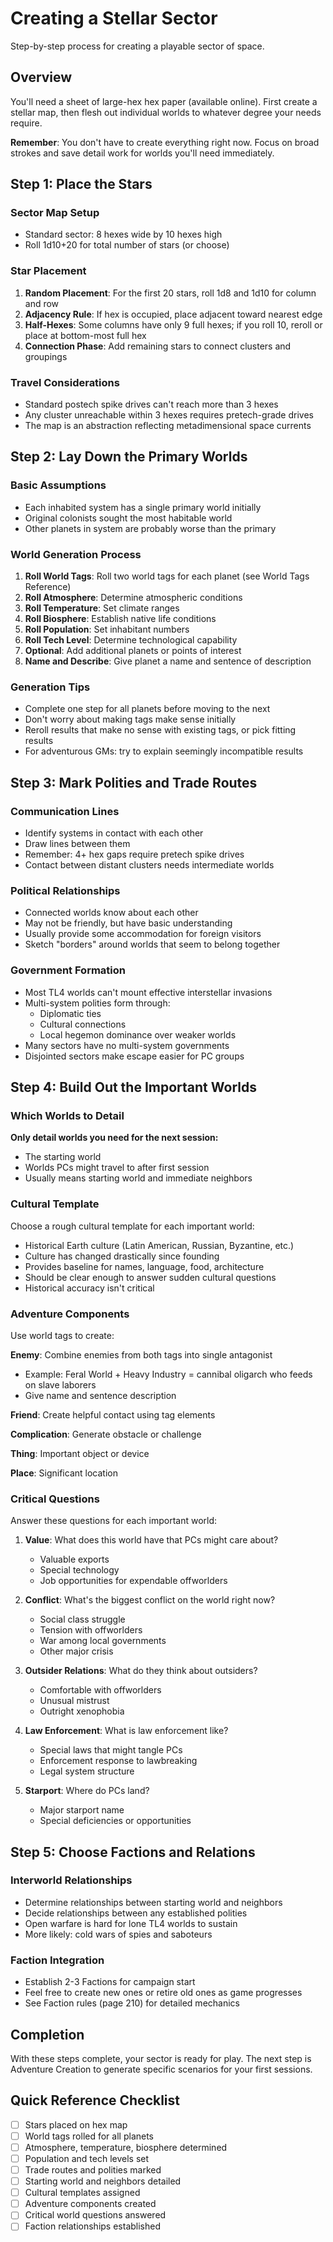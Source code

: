 # Creating a Stellar Sector

Step-by-step process for creating a playable sector of space.

## Overview

You'll need a sheet of large-hex hex paper (available online). First create a stellar map, then flesh out individual worlds to whatever degree your needs require.

**Remember**: You don't have to create everything right now. Focus on broad strokes and save detail work for worlds you'll need immediately.

## Step 1: Place the Stars

### Sector Map Setup
- Standard sector: 8 hexes wide by 10 hexes high
- Roll 1d10+20 for total number of stars (or choose)

### Star Placement
1. **Random Placement**: For the first 20 stars, roll 1d8 and 1d10 for column and row
2. **Adjacency Rule**: If hex is occupied, place adjacent toward nearest edge
3. **Half-Hexes**: Some columns have only 9 full hexes; if you roll 10, reroll or place at bottom-most full hex
4. **Connection Phase**: Add remaining stars to connect clusters and groupings

### Travel Considerations
- Standard postech spike drives can't reach more than 3 hexes
- Any cluster unreachable within 3 hexes requires pretech-grade drives
- The map is an abstraction reflecting metadimensional space currents

## Step 2: Lay Down the Primary Worlds

### Basic Assumptions
- Each inhabited system has a single primary world initially
- Original colonists sought the most habitable world
- Other planets in system are probably worse than the primary

### World Generation Process
1. **Roll World Tags**: Roll two world tags for each planet (see World Tags Reference)
2. **Roll Atmosphere**: Determine atmospheric conditions
3. **Roll Temperature**: Set climate ranges
4. **Roll Biosphere**: Establish native life conditions
5. **Roll Population**: Set inhabitant numbers
6. **Roll Tech Level**: Determine technological capability
7. **Optional**: Add additional planets or points of interest
8. **Name and Describe**: Give planet a name and sentence of description

### Generation Tips
- Complete one step for all planets before moving to the next
- Don't worry about making tags make sense initially
- Reroll results that make no sense with existing tags, or pick fitting results
- For adventurous GMs: try to explain seemingly incompatible results

## Step 3: Mark Polities and Trade Routes

### Communication Lines
- Identify systems in contact with each other
- Draw lines between them
- Remember: 4+ hex gaps require pretech spike drives
- Contact between distant clusters needs intermediate worlds

### Political Relationships
- Connected worlds know about each other
- May not be friendly, but have basic understanding
- Usually provide some accommodation for foreign visitors
- Sketch "borders" around worlds that seem to belong together

### Government Formation
- Most TL4 worlds can't mount effective interstellar invasions
- Multi-system polities form through:
  - Diplomatic ties
  - Cultural connections  
  - Local hegemon dominance over weaker worlds
- Many sectors have no multi-system governments
- Disjointed sectors make escape easier for PC groups

## Step 4: Build Out the Important Worlds

### Which Worlds to Detail
**Only detail worlds you need for the next session:**
- The starting world
- Worlds PCs might travel to after first session
- Usually means starting world and immediate neighbors

### Cultural Template
Choose a rough cultural template for each important world:
- Historical Earth culture (Latin American, Russian, Byzantine, etc.)
- Culture has changed drastically since founding
- Provides baseline for names, language, food, architecture
- Should be clear enough to answer sudden cultural questions
- Historical accuracy isn't critical

### Adventure Components
Use world tags to create:

**Enemy**: Combine enemies from both tags into single antagonist
- Example: Feral World + Heavy Industry = cannibal oligarch who feeds on slave laborers
- Give name and sentence description

**Friend**: Create helpful contact using tag elements

**Complication**: Generate obstacle or challenge

**Thing**: Important object or device

**Place**: Significant location

### Critical Questions
Answer these questions for each important world:

1. **Value**: What does this world have that PCs might care about?
   - Valuable exports
   - Special technology
   - Job opportunities for expendable offworlders

2. **Conflict**: What's the biggest conflict on the world right now?
   - Social class struggle
   - Tension with offworlders
   - War among local governments
   - Other major crisis

3. **Outsider Relations**: What do they think about outsiders?
   - Comfortable with offworlders
   - Unusual mistrust
   - Outright xenophobia

4. **Law Enforcement**: What is law enforcement like?
   - Special laws that might tangle PCs
   - Enforcement response to lawbreaking
   - Legal system structure

5. **Starport**: Where do PCs land?
   - Major starport name
   - Special deficiencies or opportunities

## Step 5: Choose Factions and Relations

### Interworld Relationships
- Determine relationships between starting world and neighbors
- Decide relationships between any established polities
- Open warfare is hard for lone TL4 worlds to sustain
- More likely: cold wars of spies and saboteurs

### Faction Integration
- Establish 2-3 Factions for campaign start
- Feel free to create new ones or retire old ones as game progresses
- See Faction rules (page 210) for detailed mechanics

## Completion

With these steps complete, your sector is ready for play. The next step is Adventure Creation to generate specific scenarios for your first sessions.

## Quick Reference Checklist

- [ ] Stars placed on hex map
- [ ] World tags rolled for all planets
- [ ] Atmosphere, temperature, biosphere determined
- [ ] Population and tech levels set
- [ ] Trade routes and polities marked
- [ ] Starting world and neighbors detailed
- [ ] Cultural templates assigned
- [ ] Adventure components created
- [ ] Critical world questions answered
- [ ] Faction relationships established